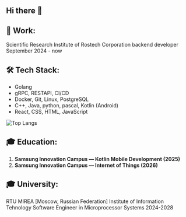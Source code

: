 ## Hi there 👋

## 💼 Work:
Scientific Research Institute of Rostech Corporation 
backend developer
September 2024 - now


## 🛠️ Tech Stack:
- Golang
- gRPC, RESTAPI, CI/CD
- Docker, Git, Linux, PostgreSQL
- C++, Java, python, pascal, Kotlin (Android)
- React, CSS, HTML, JavaScript 


![Top Langs](https://github-readme-stats.vercel.app/api/top-langs/?username=Kosk0l&layout=compact&theme=dark)


## 🎓 Education:
1. **Samsung Innovation Campus — Kotlin Mobile Development (2025)**
2. **Samsung Innovation Campus — Internet of Things (2026)**


## 🎓 University:
RTU MIREA [Moscow, Russian Federation]
Institute of Information Tehnology
Software Engineer in Microprocessor Systems
2024-2028
